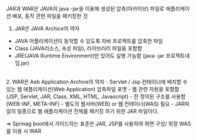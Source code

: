 JAR과 WAR은 JAVA의 java -jar을 이용해 생성된 압축(아카이브) 파일로 애플리케이션 배포, 동작 관현 파일을 패키징한 것<br>

1. JAR은 JAVA Archice의 약자
- JAVA 어플리케이션이 동작할 수 있도록 자바 프로젝트를 압축한 파일
- Class (JAVA리소스, 속성 파일), 라이브러리 파일을 포함함
- JRE(JAVA Runtime Environment)만 있어도 실행 가능함 (java -jar 프로젝트네임.jar)

<br>
2. WAR은 Aeb Application Archive의 약자
- Servlet / Jsp 컨테이너에 배치할 수 있는 웹 애플리케이션(Web Application) 압축파일 포맷
- 웹 관련 자원을 포함함 (JSP, Servlet, JAR, Class, XML, HTML, Javascript)
- 전 정의된 구조를 사용함 (WEB-INF, META-INF)
- 별도의 웹서버(WEB) or 웹 컨테이너(WAS) 필요
- JAR파일의 일종으로 웹 애플리케이션 전체를 패키징 하기 위한 JAR 파일이다.


=> Sprinag boot에서 가이드하는 표준은 JAR,  JSP를 사용하여 화면 구성/ 외장 WAS를 이용 시 WAR
